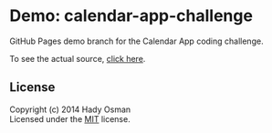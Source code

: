 # Demo: calendar-app-challenge
GitHub Pages demo branch for the Calendar App coding challenge.

To see the actual source, [click here][source].

## License
Copyright (c) 2014 Hady Osman  
Licensed under the [MIT][license] license.

[source]: https://github.com/hadynz/calendar-app-challenge/tree/master
[license]: blob/master/LICENSE
